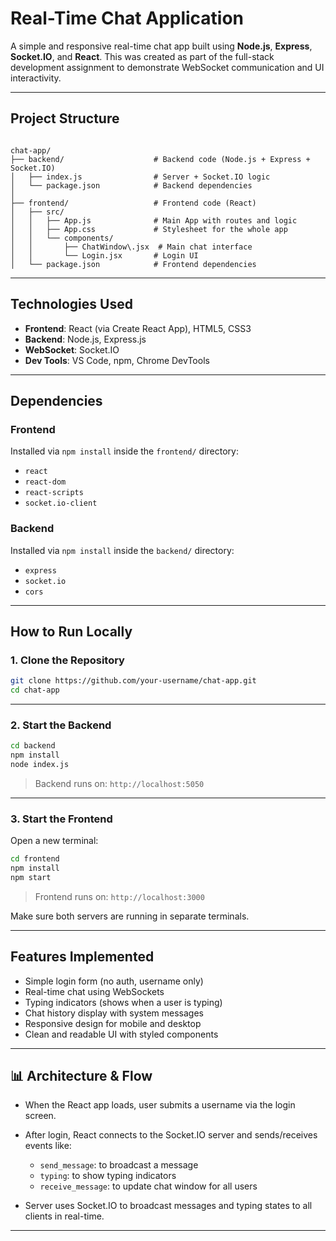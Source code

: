 # Real-Time Chat Application

A simple and responsive real-time chat app built using **Node.js**, **Express**, **Socket.IO**, and **React**. This was created as part of the full-stack development assignment to demonstrate WebSocket communication and UI interactivity.

---

## Project Structure

```

chat-app/
├── backend/                    # Backend code (Node.js + Express + Socket.IO)
│   ├── index.js                # Server + Socket.IO logic
│   └── package.json            # Backend dependencies
│
├── frontend/                   # Frontend code (React)
│   ├── src/
│   │   ├── App.js              # Main App with routes and logic
│   │   ├── App.css             # Stylesheet for the whole app
│   │   └── components/
│   │       ├── ChatWindow\.jsx  # Main chat interface
│   │       └── Login.jsx       # Login UI
│   └── package.json            # Frontend dependencies

````

---

## Technologies Used

- **Frontend**: React (via Create React App), HTML5, CSS3
- **Backend**: Node.js, Express.js
- **WebSocket**: Socket.IO
- **Dev Tools**: VS Code, npm, Chrome DevTools

---

## Dependencies

### Frontend

Installed via `npm install` inside the `frontend/` directory:

- `react`
- `react-dom`
- `react-scripts`
- `socket.io-client`

### Backend

Installed via `npm install` inside the `backend/` directory:

- `express`
- `socket.io`
- `cors`

---

## How to Run Locally

### 1. Clone the Repository

```bash
git clone https://github.com/your-username/chat-app.git
cd chat-app
````

---

### 2. Start the Backend

```bash
cd backend
npm install 
node index.js
```

> Backend runs on: `http://localhost:5050`

---

### 3. Start the Frontend

Open a new terminal:

```bash
cd frontend
npm install 
npm start 
```

> Frontend runs on: `http://localhost:3000`

Make sure both servers are running in separate terminals.

---

## Features Implemented

* Simple login form (no auth, username only)
* Real-time chat using WebSockets
* Typing indicators (shows when a user is typing)
* Chat history display with system messages
* Responsive design for mobile and desktop
* Clean and readable UI with styled components

---

## 📊 Architecture & Flow

* When the React app loads, user submits a username via the login screen.
* After login, React connects to the Socket.IO server and sends/receives events like:

  * `send_message`: to broadcast a message
  * `typing`: to show typing indicators
  * `receive_message`: to update chat window for all users
* Server uses Socket.IO to broadcast messages and typing states to all clients in real-time.

---

